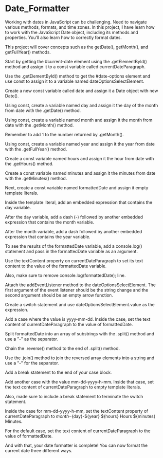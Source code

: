 # Date_Formatter
Working with dates in JavaScript can be challenging. Need to navigate various methods, formats, and time zones. In this project, I have learn how to work with the JavaScript Date object, including its methods and properties. You'll also learn how to correctly format dates.

This project will cover concepts such as the getDate(), getMonth(), and getFullYear() methods.

Start by getting the #current-date element using the .getElementById() method and assign it to a const variable called currentDateParagraph.

Use the .getElementById() method to get the #date-options element and use const to assign it to a variable named dateOptionsSelectElement.

Create a new const variable called date and assign it a Date object with new Date().

Using const, create a variable named day and assign it the day of the month from date with the .getDate() method.

Using const, create a variable named month and assign it the month from date with the .getMonth() method.

Remember to add 1 to the number returned by .getMonth().

Using const, create a variable named year and assign it the year from date with the .getFullYear() method.

Create a const variable named hours and assign it the hour from date with the .getHours() method.

Create a const variable named minutes and assign it the minutes from date with the .getMinutes() method.

Next, create a const variable named formattedDate and assign it empty template literals.

Inside the template literal, add an embedded expression that contains the day variable.

After the day variable, add a dash (-) followed by another embedded expression that contains the month variable.

After the month variable, add a dash followed by another embedded expression that contains the year variable.

To see the results of the formattedDate variable, add a console.log() statement and pass in the formattedDate variable as an argument.

Use the textContent property on currentDateParagraph to set its text content to the value of the formattedDate variable.

Also, make sure to remove console.log(formattedDate); line.

Attach the addEventListener method to the dateOptionsSelectElement. The first argument of the event listener should be the string change and the second argument should be an empty arrow function.

Create a switch statement and use dateOptionsSelectElement.value as the expression.

Add a case where the value is yyyy-mm-dd. Inside the case, set the text content of currentDateParagraph to the value of formattedDate.

Split formattedDate into an array of substrings with the .split() method and use a "-" as the separator.

Chain the .reverse() method to the end of .split() method.

Use the .join() method to join the reversed array elements into a string and use a "-" for the separator.

Add a break statement to the end of your case block.

Add another case with the value mm-dd-yyyy-h-mm. Inside that case, set the text content of currentDateParagraph to empty template literals.

Also, made sure to include a break statement to terminate the switch statement.

Inside the case for mm-dd-yyyy-h-mm, set the textContent property of currentDateParagraph to ${month}-${day}-${year} ${hours} Hours ${minutes} Minutes.

For the default case, set the text content of currentDateParagraph to the value of formattedDate.

And with that, your date formatter is complete! You can now format the current date three different ways.



